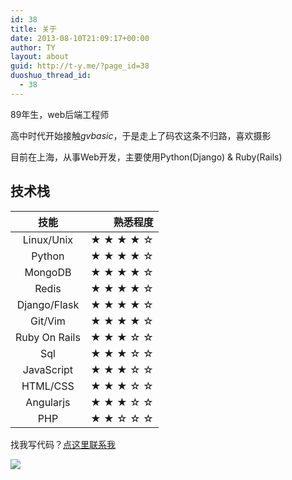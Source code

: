 ```yaml
---
id: 38
title: 关于
date: 2013-08-10T21:09:17+00:00
author: TY
layout: about
guid: http://t-y.me/?page_id=38
duoshuo_thread_id:
  - 38
---
```

89年生，web后端工程师

高中时代开始接触*gvbasic*，于是走上了码农这条不归路，喜欢摄影

目前在上海，从事Web开发，主要使用Python(Django) & Ruby(Rails) 


## 技术栈

| 技能             | 熟悉程度  |
|:-------------:   | -----:    |
| Linux/Unix       | ★ ★ ★ ★ ☆ 
| Python           | ★ ★ ★ ★ ☆
| MongoDB          | ★ ★ ★ ★ ☆
| Redis            | ★ ★ ★ ★ ☆ 
| Django/Flask     | ★ ★ ★ ★ ☆
| Git/Vim          | ★ ★ ★ ★ ☆
| Ruby On Rails    | ★ ★ ★ ☆ ☆
| Sql              | ★ ★ ★ ☆ ☆
| JavaScript       | ★ ★ ★ ☆ ☆
| HTML/CSS         | ★ ★ ★ ☆ ☆
| Angularjs        | ★ ★ ★ ☆ ☆ |
| PHP              | ★ ★ ☆ ☆ ☆


找我写代码？[点这里联系我](/contact)


![](http://tyblog.qiniudn.com/16-8-13/48373848.jpg?imageMogr2/thumbnail/600x)


